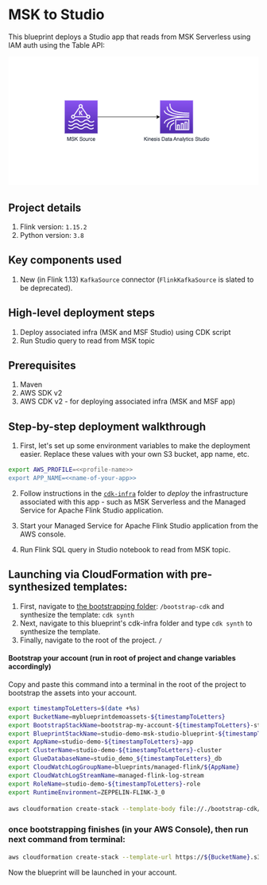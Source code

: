 # MSK to Studio

This blueprint deploys a Studio app that reads from MSK Serverless using IAM auth using the Table API:

![Arch diagram](img/msk-studio.png)

## Project details

1. Flink version: `1.15.2`
2. Python version: `3.8`

## Key components used

1. New (in Flink 1.13) `KafkaSource` connector (`FlinkKafkaSource` is slated to be deprecated).

## High-level deployment steps

1. Deploy associated infra (MSK and MSF Studio) using CDK script
2. Run Studio query to read from MSK topic

## Prerequisites

1. Maven
2. AWS SDK v2
2. AWS CDK v2 - for deploying associated infra (MSK and MSF app)

## Step-by-step deployment walkthrough

1. First, let's set up some environment variables to make the deployment easier. Replace these values with your own S3 bucket, app name, etc.

```bash
export AWS_PROFILE=<<profile-name>>
export APP_NAME=<<name-of-your-app>>
```

2. Follow instructions in the [`cdk-infra`](cdk-infra/README.md) folder to *deploy* the infrastructure associated with this app - such as MSK Serverless and the Managed Service for Apache Flink Studio application.

3. Start your Managed Service for Apache Flink Studio application from the AWS console.

4. Run Flink SQL query in Studio notebook to read from MSK topic.


## Launching via CloudFormation with pre-synthesized templates:

1. First, navigate to [the bootstrapping folder](/bootstrap-cdk/): `/bootstrap-cdk` and synthesize the template: `cdk synth`
2. Next, navigate to this blueprint's cdk-infra folder and type `cdk synth` to synthesize the template.
3. Finally, navigate to the root of the project. `/`

#### Bootstrap your account (run in root of project and change variables accordingly)

Copy and paste this command into a terminal in the root of the project to bootstrap the assets into your account.


```bash
export timestampToLetters=$(date +%s)
export BucketName=myblueprintdemoassets-${timestampToLetters}
export BootstrapStackName=bootstrap-my-account-${timestampToLetters}-stack
export BlueprintStackName=studio-demo-msk-studio-blueprint-${timestampToLetters}-stack
export AppName=studio-demo-${timestampToLetters}-app
export ClusterName=studio-demo-${timestampToLetters}-cluster
export GlueDatabaseName=studio_demo_${timestampToLetters}_db
export CloudWatchLogGroupName=blueprints/managed-flink/${AppName}
export CloudWatchLogStreamName=managed-flink-log-stream
export RoleName=studio-demo-${timestampToLetters}-role
export RuntimeEnvironment=ZEPPELIN-FLINK-3_0

aws cloudformation create-stack --template-body file://./bootstrap-cdk/cdk.out/BootstrapCdkStack.template.json --stack-name ${BootstrapStackName} --parameters ParameterKey=AssetBucket,ParameterValue=$BucketName ParameterKey=AssetList,ParameterValue="https://data-streaming-labs.s3.amazonaws.com/blueprint-test/aws-lambda-helpers-1.0.jar\,https://data-streaming-labs.s3.amazonaws.com/blueprint-test/CdkInfraKafkaToStudioStack.template.json\,https://data-streaming-labs.s3.amazonaws.com/blueprint-test/my-deployment.zip" --capabilities CAPABILITY_IAM
```

### once bootstrapping finishes (in your AWS Console), then run next command from terminal: 

```bash
aws cloudformation create-stack --template-url https://${BucketName}.s3.amazonaws.com/CdkInfraKafkaToStudioStack.template.json --stack-name $BlueprintStackName --parameters ParameterKey=AppName,ParameterValue=$AppName ParameterKey=GlueDatabaseName,ParameterValue=$GlueDatabaseName ParameterKey=RuntimeEnvironment,ParameterValue=$RuntimeEnvironment ParameterKey=CloudWatchLogGroupName,ParameterValue=$CloudWatchLogGroupName ParameterKey=CloudWatchLogStreamName,ParameterValue=$CloudWatchLogStreamName ParameterKey=ClusterName,ParameterValue=$ClusterName ParameterKey=BucketName,ParameterValue=$BucketName ParameterKey=RoleName,ParameterValue=$RoleName ParameterKey=BootstrapStackName,ParameterValue=$BootstrapStackName --capabilities CAPABILITY_NAMED_IAM --disable-rollback
```

Now the blueprint will be launched in your account.